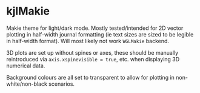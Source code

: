 # kjlMakie

Makie theme for light/dark mode. Mostly tested/intended for 2D vector plotting in half-width journal formatting (ie text sizes are sized to be legible in half-width format). Will most likely not work `WGLMakie` backend.

3D plots are set up without spines or axes, these should be manually reintroduced via `axis.xspinevisible = true`, etc. when displaying 3D numerical data.

Background colours are all set to transparent to allow for plotting in non-white/non-black scenarios.